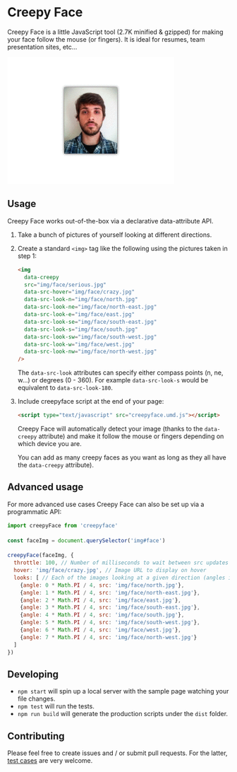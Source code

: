 # Creepy Face

Creepy Face is a little JavaScript tool (2.7K minified & gzipped) for making your face follow the mouse (or fingers). It is ideal for resumes, team presentation sites, etc...

![Example animated gif of a face following the pointer](example.gif)

## Usage

Creepy Face works out-of-the-box via a declarative data-attribute API.

1. Take a bunch of pictures of yourself looking at different directions.

2. Create a standard `<img>` tag like the following using the pictures taken in step 1:

    ```html
    <img
      data-creepy
      src="img/face/serious.jpg"
      data-src-hover="img/face/crazy.jpg"
      data-src-look-n="img/face/north.jpg"
      data-src-look-ne="img/face/north-east.jpg"
      data-src-look-e="img/face/east.jpg"
      data-src-look-se="img/face/south-east.jpg"
      data-src-look-s="img/face/south.jpg"
      data-src-look-sw="img/face/south-west.jpg"
      data-src-look-w="img/face/west.jpg"
      data-src-look-nw="img/face/north-west.jpg"
    />
    ```

    The `data-src-look` attributes can specify either compass points (n, ne, w...) or degrees (0 - 360). For example `data-src-look-s` would be equivalent to `data-src-look-180`.

3. Include creepyface script at the end of your page:

    ```html
    <script type="text/javascript" src="creepyface.umd.js"></script>
    ```

    Creepy Face will automatically detect your image (thanks to the `data-creepy` attribute) and make it follow the mouse or fingers depending on which device you are.

    You can add as many creepy faces as you want as long as they all have the `data-creepy` attribute).

## Advanced usage

For more advanced use cases Creepy Face can also be set up via a programmatic API:

```js
import creepyFace from 'creepyface'

const faceImg = document.querySelector('img#face')

creepyFace(faceImg, {
  throttle: 100, // Number of milliseconds to wait between src updates
  hover: 'img/face/crazy.jpg', // Image URL to display on hover
  looks: [ // Each of the images looking at a given direction (angles in radians)
    {angle: 0 * Math.PI / 4, src: 'img/face/north.jpg'},
    {angle: 1 * Math.PI / 4, src: 'img/face/north-east.jpg'},
    {angle: 2 * Math.PI / 4, src: 'img/face/east.jpg'},
    {angle: 3 * Math.PI / 4, src: 'img/face/south-east.jpg'},
    {angle: 4 * Math.PI / 4, src: 'img/face/south.jpg'},
    {angle: 5 * Math.PI / 4, src: 'img/face/south-west.jpg'},
    {angle: 6 * Math.PI / 4, src: 'img/face/west.jpg'},
    {angle: 7 * Math.PI / 4, src: 'img/face/north-west.jpg'}
  ]
})
```

## Developing

* `npm start` will spin up a local server with the sample page watching your file changes.
* `npm test` will run the tests.
* `npm run build` will generate the production scripts under the `dist` folder.

## Contributing

Please feel free to create issues and / or submit pull requests. For the latter, [test cases](src/__test__) are very welcome.
